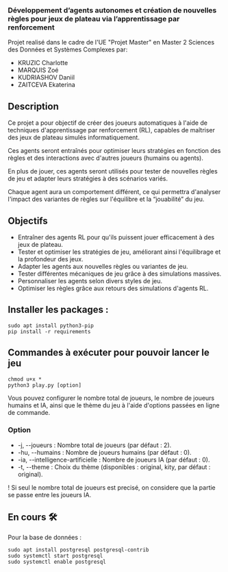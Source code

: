 ### Développement d’agents autonomes et création de nouvelles règles pour jeux de plateau via l’apprentissage par renforcement

Projet realisé dans le cadre de l'UE "Projet Master" en Master 2 Sciences des Données et Systèmes Complexes par:
- KRUZIC Charlotte
- MARQUIS Zoé
- KUDRIASHOV Daniil
- ZAITCEVA Ekaterina

## Description

Ce projet a pour objectif de créer des joueurs automatiques à l'aide de techniques d'apprentissage par renforcement (RL), capables de maîtriser des jeux de plateau simulés informatiquement. 

Ces agents seront entraînés pour optimiser leurs stratégies en fonction des règles et des interactions avec d'autres joueurs (humains ou agents). 

En plus de jouer, ces agents seront utilisés pour tester de nouvelles règles de jeu et adapter leurs stratégies à des scénarios variés. 

Chaque agent aura un comportement différent, ce qui permettra d'analyser l'impact des variantes de règles sur l'équilibre et la “jouabilité” du jeu.

## Objectifs  

- Entraîner des agents RL pour qu'ils puissent jouer efficacement à des jeux de plateau.
- Tester et optimiser les stratégies de jeu, améliorant ainsi l'équilibrage et la profondeur des jeux.
- Adapter les agents aux nouvelles règles ou variantes de jeu.
- Tester différentes mécaniques de jeu grâce à des simulations massives.
- Personnaliser les agents selon divers styles de jeu.
- Optimiser les règles grâce aux retours des simulations d'agents RL.

## Installer les packages : 

    sudo apt install python3-pip  
    pip install -r requirements

## Commandes à exécuter pour pouvoir lancer le jeu 
    chmod u+x *
    python3 play.py [option]

Vous pouvez configurer le nombre total de joueurs, le nombre de joueurs humains et IA, ainsi que le thème du jeu à l'aide d'options passées en ligne de commande.

### Option
- -j, --joueurs : Nombre total de joueurs (par défaut : 2).
- -hu, --humains : Nombre de joueurs humains (par défaut : 0).
- -ia, --intelligence-artificielle : Nombre de joueurs IA (par défaut : 0).
- -t, --theme : Choix du thème (disponibles : original, kity, par défaut : original).

! Si seul le nombre total de joueurs est precisé, on considere que la partie se passe entre les joueurs IA.

## En cours 🛠️
Pour la base de données : 

    sudo apt install postgresql postgresql-contrib
    sudo systemctl start postgresql
    sudo systemctl enable postgresql

